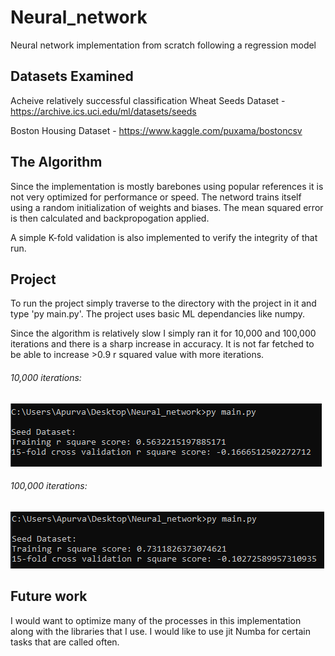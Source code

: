 # Neural_network
Neural network implementation from scratch following a regression model

## Datasets Examined
Acheive relatively successful classification
Wheat Seeds Dataset - https://archive.ics.uci.edu/ml/datasets/seeds

Boston Housing Dataset - https://www.kaggle.com/puxama/bostoncsv

## The Algorithm

Since the implementation is mostly barebones using popular references it is not very optimized for performance or speed. The netword trains itself using a random initialization of weights and biases. The mean squared error is then calculated and backpropogation applied.

A simple K-fold validation is also implemented to verify the integrity of that run.

## Project

To run the project simply traverse to the directory with the project in it and type 'py main.py'. The project uses basic ML dependancies like numpy.

Since the algorithm is relatively slow I simply ran it for 10,000 and 100,000 iterations and there is a sharp increase in accuracy. It is not far fetched to be able to increase >0.9 r squared value with more iterations.

###### 10,000 iterations:

![alt text](https://github.com/apurva-rai/Neural_network/blob/main/images/run1.png?raw=true)

###### 100,000 iterations:

![alt text](https://github.com/apurva-rai/Neural_network/blob/main/images/run2.png?raw=true)

## Future work

I would want to optimize many of the processes in this implementation along with the libraries that I use. I would like to use jit Numba for certain tasks that are called often.
